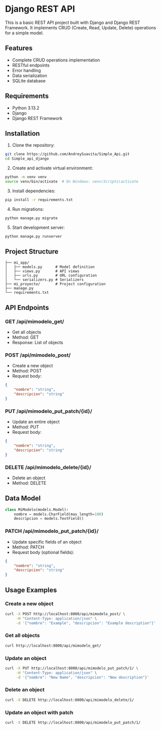 # Django REST API

This is a basic REST API project built with Django and Django REST Framework. It implements CRUD (Create, Read, Update, Delete) operations for a simple model.

## Features

- Complete CRUD operations implementation
- RESTful endpoints
- Error handling
- Data serialization
- SQLite database

## Requirements

- Python 3.13.2
- Django
- Django REST Framework

## Installation

1. Clone the repository:
```bash
git clone https://github.com/AndreySuavita/Simple_Api.git
cd Simple_api_django
```

2. Create and activate virtual environment:
```bash
python -m venv venv
source venv/bin/activate  # On Windows: venv\Scripts\activate
```

3. Install dependencies:
```bash
pip install -r requirements.txt
```

4. Run migrations:
```bash
python manage.py migrate
```

5. Start development server:
```bash
python manage.py runserver
```

## Project Structure

```
├── mi_app/
│   ├── models.py      # Model definition
│   ├── views.py       # API views
│   ├── urls.py        # URL configuration
│   └── serializers.py # Serializers
├── mi_proyecto/       # Project configuration
├── manage.py
└── requirements.txt
```

## API Endpoints

### GET /api/mimodelo_get/
- Get all objects
- Method: GET
- Response: List of objects

### POST /api/mimodelo_post/
- Create a new object
- Method: POST
- Request body:
```json
{
    "nombre": "string",
    "descripcion": "string"
}
```

### PUT /api/mimodelo_put_patch/{id}/
- Update an entire object
- Method: PUT
- Request body:
```json
{
    "nombre": "string",
    "descripcion": "string"
}
```

### DELETE /api/mimodelo_delete/{id}/
- Delete an object
- Method: DELETE

## Data Model

```python
class MiModelo(models.Model):
    nombre = models.CharField(max_length=100)
    descripcion = models.TextField()
```

### PATCH /api/mimodelo_put_patch/{id}/
- Update specific fields of an object
- Method: PATCH
- Request body (optional fields):
```json
{
    "nombre": "string",
    "descripcion": "string"
}
```

## Usage Examples

### Create a new object
```bash
curl -X POST http://localhost:8000/api/mimodelo_post/ \
     -H "Content-Type: application/json" \
     -d '{"nombre": "Example", "descripcion": "Example description"}'
```

### Get all objects
```bash
curl http://localhost:8000/api/mimodelo_get/
```

### Update an object
```bash
curl -X PUT http://localhost:8000/api/mimodelo_put_patch/1/ \
     -H "Content-Type: application/json" \
     -d '{"nombre": "New Name", "descripcion": "New description"}'
```

### Delete an object
```bash
curl -X DELETE http://localhost:8000/api/mimodelo_delete/1/
```

### Update an object with patch
```bash
curl -X DELETE http://localhost:8000/api/mimodelo_put_patch/1/
```

